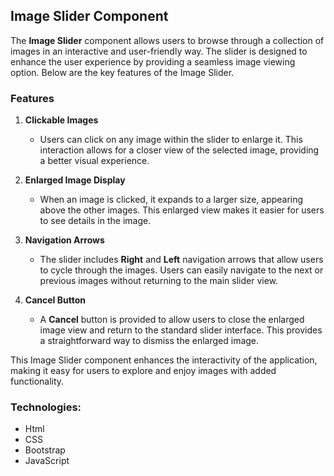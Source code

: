 ## Image Slider Component

The **Image Slider** component allows users to browse through a collection of images in an interactive and user-friendly way. The slider is designed to enhance the user experience by providing a seamless image viewing option. Below are the key features of the Image Slider.

### Features

1. **Clickable Images**
   - Users can click on any image within the slider to enlarge it. This interaction allows for a closer view of the selected image, providing a better visual experience.

2. **Enlarged Image Display**
   - When an image is clicked, it expands to a larger size, appearing above the other images. This enlarged view makes it easier for users to see details in the image.

3. **Navigation Arrows**
   - The slider includes **Right** and **Left** navigation arrows that allow users to cycle through the images. Users can easily navigate to the next or previous images without returning to the main slider view.

4. **Cancel Button**
   - A **Cancel** button is provided to allow users to close the enlarged image view and return to the standard slider interface. This provides a straightforward way to dismiss the enlarged image.
  

This Image Slider component enhances the interactivity of the application, making it easy for users to explore and enjoy images with added functionality.

### Technologies:

- Html
- CSS
- Bootstrap 
- JavaScript 

